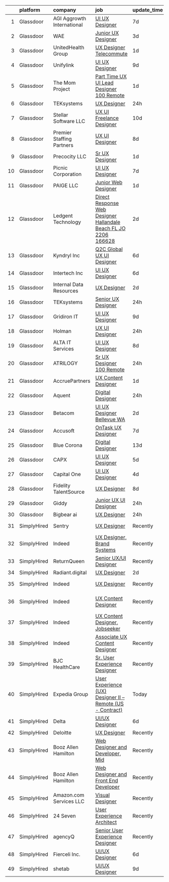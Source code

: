 

|    | platform    | company                      | job                                                                                                                                                                                                                                                                                                                                                                                                                                                                                                                                                                                                                                                                                                                                                                                                                                                                                                                                                                                                                                                                                                                                                                                                                                                                                                                           | update_time   | location                   |
|---:|:------------|:-----------------------------|:------------------------------------------------------------------------------------------------------------------------------------------------------------------------------------------------------------------------------------------------------------------------------------------------------------------------------------------------------------------------------------------------------------------------------------------------------------------------------------------------------------------------------------------------------------------------------------------------------------------------------------------------------------------------------------------------------------------------------------------------------------------------------------------------------------------------------------------------------------------------------------------------------------------------------------------------------------------------------------------------------------------------------------------------------------------------------------------------------------------------------------------------------------------------------------------------------------------------------------------------------------------------------------------------------------------------------|:--------------|:---------------------------|
|  1 | Glassdoor   | AGI   Aggrowth International | [UI UX Designer](https://www.glassdoor.com/partner/jobListing.htm?pos=110&ao=1110586&s=58&guid=00000181b88a3fcaa182d10d198f79e6&src=GD_JOB_AD&t=SR&vt=w&cs=1_d7ba1f25&cb=1656658477429&jobListingId=1007959098784&cpc=6193B0C32834B022&jrtk=3-0-1g6s8kfvgis1g801-1g6s8kfvv2beh000-31a2bb4175abd439--6NYlbfkN0Djn2IX06ySSIMu1gfEBEDPYQmbvGwUh4vHPX3-iaCFfQnsfj8FxF0YxhOo-2lW_WpwFCf_rpYGO4erlWt4IBUluqgCUNB-J8gdmphXRAPqbRpt0rOJHz7vASntDwxE8Q3SUgZSqySB1n5evxZKZUvoZVX1RPXSZYW_8CudaFst9ymiw6KYxMEICVIrbvJcH8hnqIiyBOYlv698p4aHe9QVcxRFplcVBgVJt4hmFO5JQzGZKSqefVN1lV9mMc9GN6z14abXNaixUNorTzRmxuJfXVXRcuF8CnRbFqyo3h2j4d6wRIhzdAtAQhis6beDGBniDYPuV75iF2HYfxVvgFFNSPijVifk57fk6TQlCLH2HS-T_M3R14VporPXLzAS-8ocdtPxSnm3wT0yv032ANxlKSYqM67OZZleo-d-05HtnjYYDbXlnDgK3fIwu603zznpOCIaXMY6pgpROGI3UIzAJdR-_tEkWwim96TrX1PWPk93XA7UEx4SG9QMHobaFtaS4rzv78xV42u0zC4mWHucpAp-5xslayyeYo4YUMSnaM7JEVTsjdBG)                                                                                                                                                                                                                                                                                                                                                                                                                          | 7d            | Lenexa, KS                 |
|  2 | Glassdoor   | WAE                          | [Junior UX Designer](https://www.glassdoor.com/partner/jobListing.htm?pos=109&ao=1110586&s=58&guid=00000181b88a3fcaa182d10d198f79e6&src=GD_JOB_AD&t=SR&vt=w&ea=1&cs=1_ddfea2bb&cb=1656658477430&jobListingId=1007965660797&cpc=7095061949A44974&jrtk=3-0-1g6s8kfvgis1g801-1g6s8kfvv2beh000-a0faa841b9636158--6NYlbfkN0Bl9QJxqCZcWcAyXa034HOvbvet4oZucNDN581_ynRfl1w4Z2vSbYLN9J-8UY_LNbis_ahnIvu3LZzg0dHQhvYpikYSaQmSrDh-pRVEZq7olgA9Rdo3oFZ62Wo1_fs6FNnPGqQlfdhvIui1AJpL0-nPVHspIEnfXKUYk_X-lSPOg3qRd2wKNQsugmfAcHK8zbLo6MxIRzkAbOKKeUfxJ6U11E_thY1Gns-qbi424GWQjVMl4f9MpwywW3K1fGFVvRK8gOjacr-xxKIsJDVnM3DnvcXdHzAI1kPSq81HZ85grpXaC8bfOkwed559dYErNb7Te26BHD9r8nHJfRQVIyIsCMP66fst0TE5YrD-8fwMxupC4bo4WsRiR8-91wL7zjA9I4Pe44_g9rcBpmUiTWM4lIrWNw-Pt7Lsja90VZ6Rev_zxRyIuytTIjeJr7PCZ8BU7BdfPmDRTv_ZNLmfpKP6cXNAvwshiuaaaeJ-H6519GIqbxHdES3_X52q2K7JNLk%3D)                                                                                                                                                                                                                                                                                                                                                                                                                                                                   | 3d            | Rochester, NY              |
|  3 | Glassdoor   | UnitedHealth Group           | [UX Designer   Telecommute](https://www.glassdoor.com/partner/jobListing.htm?pos=119&ao=1110586&s=58&guid=00000181b88a3fcaa182d10d198f79e6&src=GD_JOB_AD&t=SR&vt=w&cs=1_a565517d&cb=1656658477431&jobListingId=1007971147419&cpc=F41FEAB56D215062&jrtk=3-0-1g6s8kfvgis1g801-1g6s8kfvv2beh000-d69e5a9bc59d7e8d--6NYlbfkN0C8O9VKdOj_1Zh75e9_CvYhSsWVxS1Pvi5WUWhsf4w7FOqiBDV5gLd8UJrG7vSEtbulhYHL3f_pP5RAvKMUniUxE8xR6PixWrYW_n3Y23UrM-uCBKEIw-kYIaOp3PqQvywdK0p4FnUW4XXJu_AOUGRijTdaInz1mEjn5ikZpFaOafbtReE5dVsBLR_DMmxjxU4d4XcSb6sJpDSKRBLkKebiZB5Qy0cd668RWP4SZGPPQo1QONxxfTU5OUrj7vkJAm3fi6GEZ0DpULncYE5DCVv-quKhAjAIisH6LuZm3AJ8pp3UHR_8p0i3jJagdbHsD18cFIqDq3VakRJdEzzXp9csUTCV7UpurW62lF06PPj0Z8jfTcm6YD_P8il1HkiGzdOAL6-WO-Qx3QkHreiTGD5P--y6S7l59O9jXw6frQYEow%3D%3D)                                                                                                                                                                                                                                                                                                                                                                                                                                                                                                                                                   | 1d            | Seattle, WA                |
|  4 | Glassdoor   | Unifylink                    | [UI UX Designer](https://www.glassdoor.com/partner/jobListing.htm?pos=116&ao=1110586&s=58&guid=00000181b88a3fcaa182d10d198f79e6&src=GD_JOB_AD&t=SR&vt=w&ea=1&cs=1_40014f14&cb=1656658477431&jobListingId=1007954705949&cpc=1160948BCBA38B5B&jrtk=3-0-1g6s8kfvgis1g801-1g6s8kfvv2beh000-8345601d84ebea1b--6NYlbfkN0DvAcWfG7V1pHyva03dWBytnrLpUwozvI6r2yU4oYTlewjbgBNs_sWRPPVwjFBjT_Ecw3ueYTzyeI4y7lbeGagXdt35_kUzWqZ-VZnLPmck_Fkl8xqmw7Zj_aMMvEN0sMeqRhoc6zx53Kiw5imQHzWRUlv56q4q_4_gu8kbRfqQeUpuis8ZM2Zk3cz6eudyQybObowEYBt4iukf8N68k2FvGP_EaXp5N3hlcNtTf1QAFNgCEROjqSu5P4PBpQJDwpo9vGqDAYUQUkTyHWLwD4JQGFtGe-yghsiENQqyYE7OJjQyPrWJblSvJTT7ZjQJPaDmRtRi8-3GlB_58XUuAojcDVVEprhJ7uVd9XhMpts9Vg70If9C8ElkLz1ehqRS--Q43kecGJGKr9B9h42vrzBWs8COBUftcAnQcbTPOKPoSgV0eVvh4RiYJLjQC7gtn1omMZraVKyek_hRQbWmNB-RQ1XxUTKtYB3h38Q27vs74_61oNNvxtyp)                                                                                                                                                                                                                                                                                                                                                                                                                                                                                     | 9d            | Remote                     |
|  5 | Glassdoor   | The Mom Project              | [Part Time UX UI Lead Designer  100  Remote ](https://www.glassdoor.com/partner/jobListing.htm?pos=123&ao=1110586&s=58&guid=00000181b88a3fcaa182d10d198f79e6&src=GD_JOB_AD&t=SR&vt=w&cs=1_b66eb199&cb=1656658477431&jobListingId=1007971182982&cpc=1CBFC3E34E2A31FF&jrtk=3-0-1g6s8kfvgis1g801-1g6s8kfvv2beh000-975adaf23f3a7c63--6NYlbfkN0BDp_epf89aHDQhKpPegNJQ_ldQpEFZQsM9OcONMGxWx6pU56EKHF58QjVdAUvn2gWD_J5bR42mAClj8XczzRla7Yn-qYtKSahs7TznPw01NnpE-KSBq5KHPnZ63olKoTC70XALLaa7zBv1KDsBRstRQK_PVM4--XeFVKGktPqdvqJ-b9PR9X6B4XWoBpUf-roUKHqrIBzPINvj_wJAKzEnU4ilegEQ2n6gbLUmgARrp3HmFKPdiUk30Mn4NZBy_bKce0JnoRkVX3dxHgWjbwgaOm999tsNXvVQFpILPpdYz6uCq3bZsSM7ZkBdReRLY_zTxH_SFUSHnxdUYPwmM823lBETtgkdY5tz6LI-wk1lwLmpc0XyNl-l4jl1ak95p8s60K4t9EvYYj_vMWBenpDedGUNxl8Eh57BbJM2Owc3NvbDBCviaxOTzJi4vZYhZ10C3ntarxqT0BhqScjEa-lKfEKVQKNUuBGFREfrqpwHXfSWx3LC8z_SKpaWZQ3xgWgrFaBsUG5q9AbwUB24LSVmsfyz9FdUUKPraYVuNQny19pcoSTZ0qfqXX69rcTYwW8%3D)                                                                                                                                                                                                                                                                                                                                                                               | 1d            | Remote                     |
|  6 | Glassdoor   | TEKsystems                   | [UX Designer](https://www.glassdoor.com/partner/jobListing.htm?pos=130&ao=1110586&s=58&guid=00000181b88a3fcaa182d10d198f79e6&src=GD_JOB_AD&t=SR&vt=w&cs=1_8d6a28c3&cb=1656658477432&jobListingId=1007975471586&cpc=47CFDC01B3F81FAC&jrtk=3-0-1g6s8kfvgis1g801-1g6s8kfvv2beh000-c1c3a339888e306b--6NYlbfkN0AuKz8EBO1xHDEL7V2YF9xF3dC_I9B9i-Zw2Jh8clPMK9BxhHDJszxSyW718EipT5NR5hW-4Okf88tXG-Xel7c774mGood9d5L6W6_DlV3-PKp-3efC65etcZ8IERYYPG8p-_BxnW3XzcI5NgQsW8hmpGRU20y4dEVunA3qYdWM_4Zpdo8m7xKCc2RTa4a5J9lUvbik2JyRw71cgI3FeGsrIr8vPWCpPOaGuY5fTHt6hsfUD_ICKS5lJxuwSnA0RIDll8CD2AigcFQJgiCZElkyOnRr0EdgGpqRxNKtsEa40DZPFtT7s2EpSYVuRpkFffJcjjghlMMI5SXal9xr2xsiEGB-H_FoVtVfiyJEm_SmCW_-zXat3CijNHUnkmMk9WyvkMIjYnsVUeCq42o--JEpeLcria_4k8gqPyJlC4WXtdE769o9K4w4pNcB8Uhw26q_tHwwX3DeJYJ0OPr5azPrXkuAUs1UfXzDufSDZ27NqGARUhz_YY0xSIr0LcbCxIW6RA3xtdpYTNStrjn64NPKsi4GRWlPNkK74ijHUzBHK5FnpqyTD44atz-J-1adEKn7-Q3w4XjlT2YicUgYBAAtaACPVv7d1UU9nMjj_K6NEg5GuNEV84s8u9A9-gNVKEH7q3OqVt2tsloIMx8feBJWBdUoUNzH4rij4OIv9Jdgg3QF1TD57NwUIxMEFlB0IB1RzXBeplvGji9SndT_X64oHBy92UW_9aEiU9h62wDVn0d9xUA1R8i3TjrQECorbUcrqalBcY6eILTbdeXg5OGwu6Z7Ee7gQw0_E_c7mEr5HR3LIkQsXNRIYRR4E6XOv_WECnT1x2QozonUk_CTtmP_o3i3nTJrHWd0rEht0sn2fUPiBSoNweDmQo681MLzkKQas1UhGNgU6nzhHNkI0TSjnIehAnfMolAc_Y6VxPm6aZepZAplMZAMXLxo1AOPv5pWEAeqz-kM8Q%3D%3D) | 24h           | Austin, TX                 |
|  7 | Glassdoor   | Stellar Software  LLC        | [UX UI Freelance Designer](https://www.glassdoor.com/partner/jobListing.htm?pos=106&ao=1110586&s=58&guid=00000181b88a3fcaa182d10d198f79e6&src=GD_JOB_AD&t=SR&vt=w&ea=1&cs=1_4c8c250e&cb=1656658477429&jobListingId=1007952576276&cpc=47CFDC01B3F81FAC&jrtk=3-0-1g6s8kfvgis1g801-1g6s8kfvv2beh000-0eefe25d2b1f7dc5--6NYlbfkN0Ag7T5ST3ToIM5SK6lOY2rFzHbgRvuI6EMUSvvS0odH9JpLNm8vkQ1TWpcn0o2QYP59qNT-uG9FWbkUtyMUZIbg_ZSbtBg-7w-AYJoZxzgKyq3Wps8C_W0e-NpDbyTs-trGtysh5Oy1bP51tfzFZQJIiNKepKy_D0xAp1bcWkSJm--6NxN_349w9-uFQSz73k7msVbYuAQrmmLC6K1C6cg353Y9PXXyWcGf8Kom2cV-fgnnwzNSA2ZtGiT0ls0ERog90JqGMD_l3nyiaZbvqQ24vCjhPDTrCxoJDJ8kLU65RsdxrjFF8POKyP7N0YrK_mjKQ4smK2rozqdi69y2eIksKlscsDW_VagVLl5Lj64tsA2D6Lwu05nmN4N_6q6oHEwrBUI2ev3Huqn-jAKn3ea444UKjOozmphMrzKlUwVwSRjkf9MpANrxtpUSxStbq2hhsERuxc3loeee8b_lDVl0)                                                                                                                                                                                                                                                                                                                                                                                                                                                                                                           | 10d           | Remote                     |
|  8 | Glassdoor   | Premier Staffing Partners    | [UX UI Designer](https://www.glassdoor.com/partner/jobListing.htm?pos=127&ao=1110586&s=58&guid=00000181b88a3fcaa182d10d198f79e6&src=GD_JOB_AD&t=SR&vt=w&ea=1&cs=1_d73482e4&cb=1656658477432&jobListingId=1007956772391&cpc=8795CF9063CD573D&jrtk=3-0-1g6s8kfvgis1g801-1g6s8kfvv2beh000-fc0c857a1bfdea19--6NYlbfkN0CyyT-f4oNMZz8hL4LR6EcDrl5vB12i7SyJpvAxFYk5ESjE9CwDanhb7km0chTKgrn4T3ISQQYruKkbVeWGuhEp7D044_bRsQQdODtlwC8XpNx48m-vQoNzSCqUPTuBWs5ty6SyagT83UJBwJa6gR9yNVoyg4DGXJjYP3Os3td6xCESlnt-M7GhzImNeALTBgIdtDM8CX1NwLvjpzWmo-nTyn3SB-uo-vWNrMtC9qW41l5u2EE2TRql4rhIREvjDfud8-8NJJPSMUfoWUBfoyxAMoL8ZYATaTvyTt1-2qXa7GILAapoLwUSpqYDrF7eh221tVpFZvhHjHizsq6XcLAyxZHYew3ott0i78dFqcEsqEQK129X8keiBDhGFBDOHtmMf8ORiClx9Nn7eNy9yZs3w_q_5PCjFhhP62LaDNptygJa9aO34PpoCfqFJ-0t_qH36b7DMY4wal8IrP37txhMZLY6zKi2CdOpPjAVrvVluQ%3D%3D)                                                                                                                                                                                                                                                                                                                                                                                                                                                                                         | 8d            | Remote                     |
|  9 | Glassdoor   | Precocity  LLC               | [Sr  UX Designer](https://www.glassdoor.com/partner/jobListing.htm?pos=111&ao=1110586&s=58&guid=00000181b88a3fcaa182d10d198f79e6&src=GD_JOB_AD&t=SR&vt=w&ea=1&cs=1_91d4971c&cb=1656658477430&jobListingId=1007970757245&cpc=61E17551093C17CB&jrtk=3-0-1g6s8kfvgis1g801-1g6s8kfvv2beh000-629447ecac5c96c0--6NYlbfkN0AvJoYTkXAFc9bNzg8Pyvog4w3rb4R_61kfxFS7d0ohMEfGVAQO-PZ85VkBWK5D6xbLzofh-6pa2Oa7UC37MytXUgSs-OdpLJfE3r4ftIJAvMECxS7kSgm9wl9dtn-zGSauhK7hbwWhHg-GVTIuLdvwi-FdJ84-Nb453o1VfKoALS7o8fg-Crz-l0DboQQjgMYq1aTXNoMoPJc6VcpRcIHlhf00blTA6lv9h4-EjQ9YqXOAHG_kssP_85OCvHuposTRT330Hxq4B76nm5Qecu78tm2b5t-6OQS5KSyoKguK1Gr-ZIc8W-E7ynodHWb0VbTwh8rl6R6me-MvXjEsj30unoRL0a3C_FUjQMuJVWT1-gubyxMGqGYGQ8lrOwYXV8wbl0liO8eIDUlZw0De3Klv-o8hdqwbJ8HRK4GoykMkPjvieGMUDbdNXb_jbly00MKLT8KjctPd1tiFbJpG3eV-vbO6wOl2ztqvj5siDK_58ndngDJPD1owBUU7ukfbuEFCJoCExJQfsg%3D%3D)                                                                                                                                                                                                                                                                                                                                                                                                                                                        | 1d            | Remote                     |
| 10 | Glassdoor   | Picnic Corporation           | [UI UX Designer](https://www.glassdoor.com/partner/jobListing.htm?pos=101&ao=1110586&s=58&guid=00000181b88a3fcaa182d10d198f79e6&src=GD_JOB_AD&t=SR&vt=w&cs=1_5127d86e&cb=1656658477428&jobListingId=1007959855137&cpc=07D58528F3898F33&jrtk=3-0-1g6s8kfvgis1g801-1g6s8kfvv2beh000-56d71957f64b4f26--6NYlbfkN0AZhccrYCUSJlZEde1UnGXnwlG1V9FU8luw-eezWnVYrwkZU9Nn3vDPLiBGdKfRfOKqHoH9lNromLxpJWxz1HCnkCbTKREXczUIw_WJJAFekORbwSnros2KrSQTa6eBeFZB4cuIIu-WAB3SvjdzxzFl2gZrXlqeow6F15u3zaXViiRXiPRmPKqvh8uVg9c2-DswwD7aKwqnsJiKWxbKQIzC1N_cTgWGK_wFanGZAB87VMzKurVaytSROfa5N72IDN8J9Puw_QqF4oPBF1kCUlueqXEkaYHEfcTYnqHethcpTmEiZYgCBB908_cAaGFpEVpBJZzOCQfMluImhbDh8tmEG__U6-V3n2ZpYBvKesSSQZfg0ho-KIsMLaOiZYzixRORNMP8vcLlc2X_cXLNhEm_rapIHU5lCDJD-8VOahMPel5ZZD4-DhXc)                                                                                                                                                                                                                                                                                                                                                                                                                                                                                                                                                          | 7d            | Washington, DC             |
| 11 | Glassdoor   | PAIGE LLC                    | [Junior Web Designer](https://www.glassdoor.com/partner/jobListing.htm?pos=120&ao=1110586&s=58&guid=00000181b88a3fcaa182d10d198f79e6&src=GD_JOB_AD&t=SR&vt=w&ea=1&cs=1_d89b3887&cb=1656658477431&jobListingId=1007971053882&cpc=6FC5BA77C9A4CD78&jrtk=3-0-1g6s8kfvgis1g801-1g6s8kfvv2beh000-73b2aa60a689d6f6--6NYlbfkN0Bcjj528Dy1LW3oL-pukkcHmmPA2V1efSVPw-U-M28mT0pKb21cFqvxPVrEIRVxEBhbQd3QSRAi2jQNRf5IL7_cEjc5D_7M8vAuWiMJDrdA15UMknI95OR4HQP9MzjY1YAPT6dz_nY7JL7qZAFuvwxHi-rv1yNmZdRVPc23TLlp1obOFdmjF1WNcay7jj39QxXCnRAsuQw4M28kQMYv8R1skvrHBjsdNt_tS1i28ff3XuzGuwA-Nb3PjOTkNgbulQYxXrWyO1kN58idjkrKVv1QHLAFYvBmagmsUIQrfWQ3oOF1MalP6F__PPQGP7zVuaZlBgFNy0hFQZQAWowqRZU3x1kw_QvkdphX_qKMZ-WJATDoA3JRUcnecJ2qSPkwdDf5CWZE5PnZ_3FXFytfnNVYM7sTDumqQmaZUJd8tnRQ3oSxxSorY8wukcyeB8GQ2eCm5BX9zAQ4I4fYQHA3aPsyvESM-8gHlx_DZrQ1kvg2NXTly9Q8Lmp7eWgJ2gXoaz4%3D)                                                                                                                                                                                                                                                                                                                                                                                                                                                                  | 1d            | California                 |
| 12 | Glassdoor   | Ledgent Technology           | [Direct Response Web Designer  Hallandale Beach  FL   JO 2206 166628 ](https://www.glassdoor.com/partner/jobListing.htm?pos=128&ao=1110586&s=58&guid=00000181b88a3fcaa182d10d198f79e6&src=GD_JOB_AD&t=SR&vt=w&ea=1&cs=1_ee0beaf8&cb=1656658477432&jobListingId=1007968375860&cpc=149B3D5996025BBA&jrtk=3-0-1g6s8kfvgis1g801-1g6s8kfvv2beh000-bd39636b77504f73--6NYlbfkN0BhfrGGbcblirJ0_oD-V1jJ9SBvie1turFDKTAe6KCgNxcglQf_GDNs19Mxti6n_So8dKFy9RJAPUfjjPqCx7tO-rMNnZgtMhfY90NV-HjBrYiHWM73osSayYoo23guk_qHxViRmHmXQyjZLbqXeGYRZovIdeGSMp50ld5hHUZ-NupnYAn8Vjrh6j46WSUX5qjxObTpovH0-Xoz1EfBGVWDR_QettDZr_1GLJrdL2kjgwF-cvY6b42m4CJLKr31dTwz1jzhrgrJKlNIukFJmMVQLxNphtlxzHNYXbBNmZwyChkMSMpk1N5tCCifJIzFh65eCI8Plvcm03DHfK5wJ7Ucon4KeQ5XrxE-nBvFqgO9bDAdueHuOlo4U-NUXRAAwblRXAR7et7cfxd2mcNhTNw3K68VJAQKlp4Qv_njZ3V7NGMDuWNahur6T-JxQlVTP6To88d6PWIxPaqLcd9n5O0cGc9oQ4d-tLKPzbv9N7A379CMDPuwCs66r_PFWuknS1--a8ZNKVGjcgOvXm3n6n3Ue-7lp0-Fa4mrexu7mVzcz2OKMgqiTljYQpHn3x-065c46jV-SiLHKC40250OddZDFHo2nVqsX3ovwLceiQ4814129V_V37UjoF4ITwKfJP98Txdmitnb9cpsDO9FLnMjjZ5vmMMFV46WAibOjn4PY_1QpwLnxXnD)                                                                                                                                                                                                                               | 2d            | Hallandale Beach, FL       |
| 13 | Glassdoor   | Kyndryl  Inc                 | [Q2C Global UX UI Designer](https://www.glassdoor.com/partner/jobListing.htm?pos=107&ao=1110586&s=58&guid=00000181b88a3fcaa182d10d198f79e6&src=GD_JOB_AD&t=SR&vt=w&cs=1_b44fd44a&cb=1656658477429&jobListingId=1007961233301&cpc=47CFDC01B3F81FAC&jrtk=3-0-1g6s8kfvgis1g801-1g6s8kfvv2beh000-4d5d4b6e0d9b72ff--6NYlbfkN0ASQSak737PijTL6td-124vXlwAjEfobxyBAiBXn_Ib3qB-1U_N8MYBJbp8hswtg1sFxzPplQXHvc_GyCYZz7ogZXvhwAw7nwzcMnni9dVi8OwweYhRv1WqdbYx4ZjwiCaQXmdsbi9gV9H1rlhv5xhtLEC7ttfd1Q659YpuwqKb198TogQ-rfhpOx_d_vFA0g34Z6zw4--f99fza6OuBxl6CQtsVWY7ZH1KJ4hNvHk4LPq_ZUWXCbRbOOSuLxPQBmF4mDsXYUz2CN9t_Nj36Huk543BIEaqkLn74Tj0FvV6ykT18OsllARwusDG66AzV6Fk-5Itk8TZEs_0TZLHs4-aLoqbbfzW7IoTb5-PJayodsYaf6HXUTV9M7P47l4-St3NlwFbcP7iLTHMFTH-JlDN25EM7BtnN6JNm1SHICMdT1vLNP1q2pozBEea8t9vehFbEtKwKXY2kE7vlvX5U2eF7VHsmb3XNm1zsAAvQVjNq6SzKsvDcaPI3tEkHPw9PB-1fK1xqysDYTQXFCKV1N4Ie69xEPW6ASecINVnhjANsxstch-KSyHe7gJTZTt0EM3c1_kW0pgtvf3jOLqotegAVYeH5l0rEbSYoCWC_YLCyqRXs33unQyXaRwAawtPBKE%3D)                                                                                                                                                                                                                                                                                                                                 | 6d            | Austin, TX                 |
| 14 | Glassdoor   | Intertech  Inc               | [UI UX Designer](https://www.glassdoor.com/partner/jobListing.htm?pos=108&ao=1110586&s=58&guid=00000181b88a3fcaa182d10d198f79e6&src=GD_JOB_AD&t=SR&vt=w&ea=1&cs=1_b9fe95b3&cb=1656658477430&jobListingId=1007962072236&cpc=32EE424DE2B657EB&jrtk=3-0-1g6s8kfvgis1g801-1g6s8kfvv2beh000-78a1d7054f60575a--6NYlbfkN0DPtnWd5c3HSXcHE7Q9oJFHp5RQto9btUDg0qVxvc0iqj-fTOFvfyy1ASDi6wx1MLRFKZuqCn0oWFb_YUg9_gQHixz7-UunjvelxgYqfOjCC3bEKi5jKMuP_R0yp6xj-SwrPJPjFxWP82GukHDaXMiFBxo5j3UPfOZe1H9vMPyfwxHXbXjkD5wx3_qmoDB36azrPWAQbKdLmEehHzKIvC6CfbC0nInC_gWGQ3IGR75hPOFMqMCbBV83Blk4I9poJqgdjx6OwC4Si-jRTnB6vsIU922lQ46QAxMhpEjyQuIVFwjHvZOCOG7DvPOzSOTpMH7BiKo9f9YaUI7rJTfJuSmmx1dk-PFtnzvJ54n0SDB36ABTOtsaHSPCuRUKnbC2z2R5o6PwBk2MX_5ewHvK2CzHHyZ95zpQycgGPlJE_jn5llHt5OsyB98vzHS5d2z5icWvJGtnUPIkdR-dTr4-XmKr00EiXJT-jBTYUOk1ORk-gg_d8khMdJRXcwFvfx2xTs7m5jd9Up_XKkAqMQ1OY1kFfMQEKmGO1M03lAIOlJoH08JN-Xna_gLYmPRwBR9pz_xOzRxgmFDkaA%3D%3D)                                                                                                                                                                                                                                                                                                                                                                                         | 6d            | Inver Grove Heights, MN    |
| 15 | Glassdoor   | Internal Data Resources      | [UX Designer](https://www.glassdoor.com/partner/jobListing.htm?pos=125&ao=1110586&s=58&guid=00000181b88a3fcaa182d10d198f79e6&src=GD_JOB_AD&t=SR&vt=w&ea=1&cs=1_0cf004b1&cb=1656658477432&jobListingId=1007968443123&cpc=FAE5E775D180B2FB&jrtk=3-0-1g6s8kfvgis1g801-1g6s8kfvv2beh000-32c858f71b520440--6NYlbfkN0D-IIHpRgNhhiguU_t6VlqfhfFf3-SclHiEW6RanCpGL0AEnsnTmiX299MBfDVxpfo-5zRN68ol5JfiYGxRMp2na96tIL9LU_2XVgU38mkoy_AjAJKnwnfnNr46nlM5VxSkz9FYTZB7uTE90SFVMEAjnVC9vIy1mjxQQVIRhEiNXHqpGfz9zK5V9c_d8pGi-fh61fZznFxdY68NUiESgipNbSrtSvCx9EVgEAl8C_iDwkHcsOgIz2Ww2bACqCr9d-nQj2zUMhYlMxuQtswILyJXGgFYfPutIFl70khiAfKUH_Ae3KFHRUbuRovyQ4-2hWJI8HcPb1l0ljDyJcr5ja91-FrpPw-XmUM0G-wY2ri4muo5Tqofe3a52lT4o6PwvvHBb00MIFH1KI-EtuzzIygPTRz4aiZ1uH278theICheC-Ae4uQUqYdItHm6i1JrWna5xyjhst3yABdyZo-KpqwyShl6tAN1_nqHbycV-8k9DZfgwLeQzW1a)                                                                                                                                                                                                                                                                                                                                                                                                                                                                                        | 2d            | Remote                     |
| 16 | Glassdoor   | TEKsystems                   | [Senior UX Designer](https://www.glassdoor.com/partner/jobListing.htm?pos=129&ao=1110586&s=58&guid=00000181b88a3fcaa182d10d198f79e6&src=GD_JOB_AD&t=SR&vt=w&cs=1_f201ad90&cb=1656658477432&jobListingId=1007972440321&cpc=47CFDC01B3F81FAC&jrtk=3-0-1g6s8kfvgis1g801-1g6s8kfvv2beh000-561f35808c252435--6NYlbfkN0AuKz8EBO1xHDEL7V2YF9xF3dC_I9B9i-Zw2Jh8clPMK9BxhHDJszxSyW718EipT5Oo8QRiDFB6ASkwmIqS6RDHC9AxkLvOJ6tpkhEyQvp_n1uPNBJu1aYQfNYS5IMxhmW7v8Zt_LR4XPZLvDEUXB4BDQd1TpBUuVkJmCYnVsM_-IyujTCHonfmRzcAsq6nfaJn9euoEJV8eJ_YSpd92fwGHm43ZgOBPV65JZWbPp1jvEGpgJGYfK9yz8avr-9gqnm-8t179arZHMQvNix4PxBNTGkzh2AE64hE81qbQyUlzJoPlbFRqfPleWOXz8Bslwl2OT58G2CmRt6LIjlnXZLIH89hG40t9JIfZc6jQjdgIJwqFLebCHPUesq7pCOcbLF8eoMKmdqVJBODkevhb1LV-GY01wu-9SOgZQvd5lkVSqkYGnpbvgpG9NC5gAFKw6gX_XIXVKCR-N3_gNcTMriUkcBnc4zceL8pVzmq8fwnO5bK3CliS99oT1IbIXw4nMiavCCg1kVlWIkrXOsLHHRoFRTLqx6Nv-FmMoiPR9amdpXxwe9XVrmf9Pmb2YJQaU1ikWAzrrklkFVjr-cAkgHmKnf1CYf-Hd_womQ_4CqzaY1oE-clnJSTIlA--sxODPCmbGDfL5ZKaMUL2hTKNGQK-fzp7Sk5u8JSfKwn2URumPMdd5RrjmP5aVF20LUslEy9b5HO2X04FXUX_JMJ9ZUCVopY3-ieu0JR-rn8-r1Idh5RqTxnScAg7ekxkHPirR7S98VsHKRImJ8N4nFVJDgiiUTM9MKSTsCN8Pnr7mozY4BDKh6wDzH2MlhGNvGzOegrQIGHuW8J7sxliu983Yt-zir_aDH-EV3CnxFYCjeOtpYJMPV-rK214VPdqpC8IlR_sLaJrO-KXwrK-Fe6MKvwwTTq_a2HHJXemmh5wLunEAuQ49oI_qP5NHwm3Ona6ik%3D)        | 24h           | Myrtle Point, OR           |
| 17 | Glassdoor   | Gridiron IT                  | [UI UX Designer](https://www.glassdoor.com/partner/jobListing.htm?pos=118&ao=1110586&s=58&guid=00000181b88a3fcaa182d10d198f79e6&src=GD_JOB_AD&t=SR&vt=w&ea=1&cs=1_c7f28c1a&cb=1656658477431&jobListingId=1007954839355&cpc=AC285F3A3ECA6BB0&jrtk=3-0-1g6s8kfvgis1g801-1g6s8kfvv2beh000-88741a5372c29d56--6NYlbfkN0CTHA6cd59lXtQJ-DuZtBHQsSjOn019HaVEc20FtZol1_8bPJW14iotuMuGn0biAaFCRYd0KBwWwBbRFxrBUU4iHa-oNGf6A7UbAHTY1FcqiGJ4ZrJQZG3AHfkfk-6GVMkW-RXN9EtjmLdujMyxw_q26hsxUj3-_z1pMvrT7ZNaJGKBDiggMxAmoMycFegEjLxMvXKMY3pmcKF3vHRTBLsKF4KisPcVBw3s2ElyZk3LJE-Cjzc5bSvLtp9R8lNGqomFerZ84_dAFrB70OxhZIH3k4i1AQ0yjPOeX-gA2R_GInCHwKDjYMnVHKhm_uxUvOrCsqVpAh9HdfmgSumQiiYjx_6SiY-DPYJ3M65kZAQGn_Nf_BrwbWj4LSvXYTgxTETNeFcFwYfPM0UIGPlF1sSPxcO_pQrYZXxtxrpxNQn98WpGnUqToRWcTfl32vNmrnwIcmFEZ8jY9oV-GzO9S2t6tGtO5FtiX_w1qXT4PqRcnvcBSZXaWGy9)                                                                                                                                                                                                                                                                                                                                                                                                                                                                                     | 9d            | Arlington, VA              |
| 18 | Glassdoor   | Holman                       | [UX UI Designer](https://www.glassdoor.com/partner/jobListing.htm?pos=105&ao=1110586&s=58&guid=00000181b88a3fcaa182d10d198f79e6&src=GD_JOB_AD&t=SR&vt=w&ea=1&cs=1_ce6899a2&cb=1656658477429&jobListingId=1007973642994&cpc=F41FEAB56D215062&jrtk=3-0-1g6s8kfvgis1g801-1g6s8kfvv2beh000-238feef77c96e465--6NYlbfkN0AKrxVugBVhlJ0S0Z7pE3BPGQID0h4bOx-rxxkQpgeU1Kv1n8-buslZDMXdspg_1sv1_wLs9sAG7DQLN2h3ShBXfr_QsEXPte92ipxE1X9PfQRdZc6i4C0QzdwazTbAreqjImTv4f5ZFjpT4vWSVba9wSTt-IAw0ud_MZHNNmNtdzh9oioCMvi3UwT9rtDuqvWTDGCVi3kXtfAnxPnUh64D7kfk8lXik8gd5ea3SBByT7P62-65jvyMcPD1nmIh5YrJjrV43HKR9fhJ7c99hvhq3YntMV_HexvZWrN--42_se-M1MM6Jy2bCmT3_S4CRU4RZ52HoiNA3RsSrCeplHuMOXw22_HTJvugx55nhUXmO8iz_Gd2TRVesX4QLiA_TlkMhBETdgzYWz2VPtATCJlsei2zpv-2Xo3sHufho0cy8NGrla5ccQsESHi1LgX5vQXwjdTbMVbcdK_TgTxZPiKk422eNKgHXtzbmjhCgJz4Yirmh8cZTPpXCx2NIkHOH-Q%3D)                                                                                                                                                                                                                                                                                                                                                                                                                                                                       | 24h           | Remote                     |
| 19 | Glassdoor   | ALTA IT Services             | [UI UX Designer](https://www.glassdoor.com/partner/jobListing.htm?pos=126&ao=1110586&s=58&guid=00000181b88a3fcaa182d10d198f79e6&src=GD_JOB_AD&t=SR&vt=w&cs=1_d5071df4&cb=1656658477432&jobListingId=1007957847353&cpc=451933188B21919D&jrtk=3-0-1g6s8kfvgis1g801-1g6s8kfvv2beh000-e4637c6247f2d4b3--6NYlbfkN0AXtvPDqDev6liskt-h_3vAUEMM26GmMOlWYCAn-kvNiXTWhOpXUsJAjGAig0pzkvYa1xTv938V8AprbvBKyGKbluFkofkwjmWGEUGrixyiSU9B_zk8JUJ0NIqQpuryShHK3RV6xUk2Ggqlg6Of9EmFfPG9qHg7_gfZuYHS1pCyojCCzgPWZCo-x5RjeyvHL4ifGol4IJ-AyI4_kATVejpqyoB2LCpHFiSUfDjihQKAEYDojcVfIADImWrQA2Zio_w93CkVqIdkJjSgYx5GN9Y_ScO0v58cQ33DQWcAO-Whkdm-csODJ-_99dxooe_0CnN41TmT0S2l-EFlMXL_gqnRCupc5LGKvI9yfUTUtpDpBfNpLIVJoM-CXQVPvgIo-Le4fovk_OR5FNFPYV4StlozjpI0fv3Jy3jQboXqY0SMlg2iStftb8LYUYyp-98_5MUdMwZOkLL_Mqxa1hyL3DA7HerWuE6wN8EsaQyO4Ps81Km-NemS40pLdWgO_R029dO4h6_hAGY9R-k9wZeNMwE9MRR2vzOG6iqYEyBm0X-UsadJWjzSYvDs01C4QHWjtpc%3D)                                                                                                                                                                                                                                                                                                                                                                                                            | 8d            | McLean, VA                 |
| 20 | Glassdoor   | ATRILOGY                     | [Sr  UX Designer   100  Remote](https://www.glassdoor.com/partner/jobListing.htm?pos=113&ao=1110586&s=58&guid=00000181b88a3fcaa182d10d198f79e6&src=GD_JOB_AD&t=SR&vt=w&ea=1&cs=1_6460373c&cb=1656658477430&jobListingId=1007973250619&cpc=5FEB1BEB8E14EF52&jrtk=3-0-1g6s8kfvgis1g801-1g6s8kfvv2beh000-00e40f9258661b48--6NYlbfkN0Coaqwr41TC2LgejnR7Utnytr6GYvK_E0y3WIq7ZdLRae9o-QpJIESlqP3qGLJFeU7_FB7a-ltRnEsYwKaQWlEjrxEnfvcM_8aYWWVua8OmFqXH9MEM4qdE6gB8FNfNTpF3ewi6ciac9kXk47v18LHc7X5KGzoAXU6Ax0SbBVD-iqs6CKpWIOG3JNCp5hqJXvrcm-9We0aGRio-GpIRBYgHygF7EY0TgSwemOHeAdUUWIO12Ac1g8Hjw8RWT6bK4cGnr-wGHVymQM3bp8l_ft38ddIuEhQ7bwY7uMziR8oz2MRoLjx_VMOCh74A2RrCENeh7gBTM6FeZvSGQhOiWntpil7WPL6PsiIQe5K7zzwgw_vjrJV0d9uM-LLDFexenLrZt_-Q6-Hv7ZYqyMonBrqqgUk7KLs6YwTqEYVPylF7gnXWh_8biZiJuXviIqDvI0QH0XNS0kdPbpCX1w45krFPP5b4j3-aeqRieGNr_DY_R2aSqBey26ht8KQI7cJni2i1CobreTKFfA%3D%3D)                                                                                                                                                                                                                                                                                                                                                                                                                                          | 24h           | Remote                     |
| 21 | Glassdoor   | AccruePartners               | [UX Content Designer](https://www.glassdoor.com/partner/jobListing.htm?pos=122&ao=1110586&s=58&guid=00000181b88a3fcaa182d10d198f79e6&src=GD_JOB_AD&t=SR&vt=w&cs=1_2b532235&cb=1656658477431&jobListingId=1007971166584&cpc=65CC663E25211861&jrtk=3-0-1g6s8kfvgis1g801-1g6s8kfvv2beh000-e24649348786c494--6NYlbfkN0Cmq1pj5Dwku4j-j-jMxiR3p8DjIx5wPgrGZP7N5_dynGcPrp9S6jFTdQmrnz4JPZXD-nzkl5p1XRv_uVUZLatT9qx0gWem1_ECxUzDPLrmadK_BVDXL2MrFQz8PE83En4DgNpkfiwft9y5augchgfCqrmZeP74tw_c5U5aSJrO-yTWwY6DcgYkl7JxrjtQvYOcJaFEiHHX2KznmJ28mqE8wvYvw8u7dx1tQOXhhFxYAS8u54PaB7ERLAk6Z2RYXhp3a9uFyEJqeb64iA-eB81qQKD6yqSxr5sBEUTwbdnP-oe4sO_2by1u88Jy8BQh0ymVjeeMOdqtwiLSThEoY3BLyPbmy_gP9rGoFsgGnMq5DZbFFzUDdjsOLMotGKUMCuE8pXQAbHhYeeoXlIl6wmkD9a49qrJA_VoOzCNBvOXc7OuceSl7UjhKblnENz-p0vwUr1_V_e2qLsLnj3-ievlcnu4zYT09rMZ2H6msst3-ue14t76dE7wYedUSg7MGWoc%3D)                                                                                                                                                                                                                                                                                                                                                                                                                                                                       | 1d            | Charlotte, NC              |
| 22 | Glassdoor   | Aquent                       | [Digital Designer](https://www.glassdoor.com/partner/jobListing.htm?pos=124&ao=1110586&s=58&guid=00000181b88a3fcaa182d10d198f79e6&src=GD_JOB_AD&t=SR&vt=w&cs=1_5ff9c66e&cb=1656658477432&jobListingId=1007974808027&cpc=1CBFC3E34E2A31FF&jrtk=3-0-1g6s8kfvgis1g801-1g6s8kfvv2beh000-97dd130a0deded45--6NYlbfkN0DMrcEu7yrtATojKJA7cEzGQ3FdRGWLh0CZQInL4ECGI9gD0Wolx9R2v-Aex0-GK04ywicxsmxmYO50ZjCs5zjyaVSkSbF_X2hyJ5ZIgODAsVjiUwAdIZuCAYNKwQo8v8Lte7EQUV6bE0XUvSlhNKyJwS2I22ozIThQ9ZP3cNFDv5YVI7PGOVMsuz9oLvkR3tB5Iv04uGkpk_sHpOTZQnuMBHYVNdGF6s1HBgQfa5xqQmWqul_NnzQy3eaxMd40NrzbG_T5Q9fLHeyBQucj0qwG1VzEW8-DXa4xlfQPQNemhKX4cSJRgyKXrYgdPPM7fFH13zU_RI5PhvCytq0q5renCL3Z2BmWglSYbxYmFwmpT7Ns4YFLodah9vIHNV-A2TFMfZ7C1LUGXoImgIOBm90SXjw6uameF-RuTHFaWLZAly_Gw-jtoBJL5wgJp9gsiFnMJX_2-gOwHg%3D%3D)                                                                                                                                                                                                                                                                                                                                                                                                                                                                                                                            | 24h           | New York, NY               |
| 23 | Glassdoor   | Betacom                      | [UI UX Designer   Bellevue  WA](https://www.glassdoor.com/partner/jobListing.htm?pos=115&ao=1110586&s=58&guid=00000181b88a3fcaa182d10d198f79e6&src=GD_JOB_AD&t=SR&vt=w&ea=1&cs=1_3221e559&cb=1656658477431&jobListingId=1007969493567&cpc=8795CF9063CD573D&jrtk=3-0-1g6s8kfvgis1g801-1g6s8kfvv2beh000-94f3b3522fd1706e--6NYlbfkN0B0Izwt6VbkFFXJJZbiXL6l_AuCgGrFjwKlssrm0oBBAkS6hwzQuY1Oi91sJWQdKXxZNHNeACqtJkXQYZoSb3Cl-Pk_ND08DR8iy7U5xMFow5Oi_l4KLPOwdkw25NilG5bFtX_veM9BDLIvq28DzTKvqg9cBmJIGlJ6ZENotv9ls5Mf6UI8-ifm31kUfs6e0EWN4QE3rehmbWD2bY4hr3RMB9U7Rbr2c5fiGzRATj-5stR1R-rUhbsSQsfhTfoNktGoDy1ukXkny4R0eufM9Dmph7pgMy6X0kCCoA-56pzoH-K6yRPZxc1Y2T6FJunCHEbUdv1wkPQaCGO5tdhEDtRNWxFtHwb28my5CvhLI3rMGNS_TXanvg0TN2xey6EZKBe3ZvuR20zvgsHgypqqjBICWaU0Uq7K4_HH5I8_fQ7uwZxLh_EDfY35qKLjqWsHZS7_T8TT6jT6ZmpqvL6SPjvqq-dpJ7tlOKwWmE6jbDXP1avgzaXdr-9Zx5tEAgjB_fLsPQiDTvNlqG1RtBtqeJ_Hqx9xWrRNPWT9GiBxGTiBjffo7CHq0PDxk24EKR8nGJwxnbjP2WXonzj3H0nyN_D24q2yg-mndyyTzp5SVqonp1PPyMviK2deEEpO-RdLYkxDQeMQEEe8upuNssvw5iHct26ryZm__chNW_wcukfvqkdQXZym2ONSNAAl4HBf8l8HsdkKuFsFs8X19zZ6a4T_SV0khhADfWWi-qJ1AxfIB9JDsvR-m8LX)                                                                                                                                                                                                      | 2d            | Bellevue, WA               |
| 24 | Glassdoor   | Accusoft                     | [OnTask UX Designer](https://www.glassdoor.com/partner/jobListing.htm?pos=117&ao=1110586&s=58&guid=00000181b88a3fcaa182d10d198f79e6&src=GD_JOB_AD&t=SR&vt=w&cs=1_a85372a7&cb=1656658477431&jobListingId=1007958805110&cpc=AF1E4A3695F490BE&jrtk=3-0-1g6s8kfvgis1g801-1g6s8kfvv2beh000-983fb61d8dc8c30f--6NYlbfkN0D0ff9e8Lfwlpl5zGbQmpn59AL71QmFd7VKOAnfyjZzp5sdngV8WPgYe0dov1m7Y2mwlHBRpkmOZh9kpIl6-DPjLjrpLU8dra39R6iU7ZTORXw4QOcO8XPgRfSlfQxQeinXTGq53LDbG-Jye3rM6nPwyDIocn73OOmxWow8KLLRpyBQfjE0QuK78_Y7cWAo2b7q2UlucYD88Fk6QTbBjMq2ES-YDOOhInMAKdgpq4T08gI6LKpcyCxrPbszPuPCyFA8R2oTocvUwo9rrH5RHvElgvCkYMf4BNAEFix5H_53EzfYkUhWPf-veYF0FxC9uNtou63soiVdSQNmdQEXKV7M9QB11XGmdeyJefS5eHXWsN6zmwfLM4KRxPJlMev5hC5tvLG-pgyArABaxbJba2UYlyeJbAuQU4cZSRip-YEHw49FEeEJu9L1T4dwkUjOgaakvsf-yDspwgAepl510eyT)                                                                                                                                                                                                                                                                                                                                                                                                                                                                                                                      | 7d            | Tampa, FL                  |
| 25 | Glassdoor   | Blue Corona                  | [Digital Designer](https://www.glassdoor.com/partner/jobListing.htm?pos=121&ao=1110586&s=58&guid=00000181b88a3fcaa182d10d198f79e6&src=GD_JOB_AD&t=SR&vt=w&ea=1&cs=1_150c0e39&cb=1656658477431&jobListingId=1007947479545&cpc=3BA4CE39D5B5DEF5&jrtk=3-0-1g6s8kfvgis1g801-1g6s8kfvv2beh000-b7510d0e2879804c--6NYlbfkN0DB_z-i4f_YUsaLbNnHaF5GP9XifYTvz-Het-D6_sEiXsq6TEAqYpvgf0knI4ScfsMSaMHAJKNbgJU5Ywxc95aKNu-zF5pxwnEhvmTkffjpkYPRZcIm4tH5t5v14RGuBWEq3ZGMdk2UfALkJ9bFS9Bo12rnLoOrJlcV1TqmWYABjJ1XRJ2d7RLttToEYvQgchyu_DKQjJLu5A-EjIi7lK23hOzcgmF769K2kmIyCIaqpjPttUeYaayHroiPjks2_Dg_wBVj58HDO73QZiOdkOoyreXPHsTMeClou6LBmrUS3mHzXEVoXu-z4t4a_FNXy8-dtUgb6dZKtsEpVZheBzyOIc87hGIkzjhJHgT_j0yAnkejZ0JDtqvqgtD0Xk_4Grj87Fz9aVE43aR1FvKDx9lWE18kfgZvWhurFMCcPvYv-LclZheDD6uZqT2UZkSh5kU0K-XzvfS91y7c8f4NwYdHWs-Lm0hK0K3G1vj6fiI0J7tSB84AN9eooAP0LH3w6WA%3D)                                                                                                                                                                                                                                                                                                                                                                                                                                                                     | 13d           | Remote                     |
| 26 | Glassdoor   | CAPX                         | [UI UX Designer](https://www.glassdoor.com/partner/jobListing.htm?pos=112&ao=1110586&s=58&guid=00000181b88a3fcaa182d10d198f79e6&src=GD_JOB_AD&t=SR&vt=w&ea=1&cs=1_94aa74b5&cb=1656658477430&jobListingId=1007963610137&cpc=6FC5BA77C9A4CD78&jrtk=3-0-1g6s8kfvgis1g801-1g6s8kfvv2beh000-3741b7e48eebc2b5--6NYlbfkN0AZiaPZyccuKjlre0e0RaBFeO48J0QExrO5hcuLctOVaEe4jn3sP_uCDkaJ9aMXDjdBLKv55yOmKCyVPjr64NWcjimX-JGM6hSxiWprJdTi6_vLk6x8y4UFdT-cZBn9EMAq75NuovSqtyefscW1QU40hllgczFlJTQYkIma-Pjks_lZlRjBr57U-1_Y-cj3VPXau3x53zx-IeKBC_G8TTECnZzmF6Oh4uQiwd0Jhm_ZUdAFz1vwVLUPk1KP4p5g_UlV8AXkGyPctUNPYt-f9F2NuuHGue9iQ8Iu3q1wdHdJCs-I4DeVexHog66un6LHlGTaYCRKaZJVRXaj72_S9RhPWFiWILgyDGeoLEmLiLIQq_jBGYxRFYPiR9Z9qSxkX5OjcxuxDbK9AkgPmrxS-noT1aV1I4FH2STFi30pO13zdSLAxiVdH2hPG6tl4wxg11CeS7ELeNMXTGN-9Auw_zSqvEUAAiAbV7eUHDRlYnZm2DEXcB_9X76r)                                                                                                                                                                                                                                                                                                                                                                                                                                                                                     | 5d            | Remote                     |
| 27 | Glassdoor   | Capital One                  | [UI UX Designer](https://www.glassdoor.com/partner/jobListing.htm?pos=102&ao=1110586&s=58&guid=00000181b88a3fcaa182d10d198f79e6&src=GD_JOB_AD&t=SR&vt=w&cs=1_31779713&cb=1656658477428&jobListingId=1007964783493&cpc=AB6E7ED505984E67&jrtk=3-0-1g6s8kfvgis1g801-1g6s8kfvv2beh000-22d3da28b537f39a--6NYlbfkN0C3j_zLGvpMLCdiZ0WC46XqVTA1VMZzOzKXPhAXwYlrNb9EbKZEg8x0wzjxx-xvfPrndOQzNlLq4RjQj0RFFdo7Grai-k8e40Ka6gf82GmPSD5xvVRqzfFPO7GiYR3sWqLF3eclsyX6b2UimSFVsTNt8L2P-Dh6IhWvGn2tVUF5b3t1yLdWwsLvNvEsxZGP-PtbPX0XCn-aMLLzByjUz94WyM0r82QFqyrphVfslHXO75UIVEIGoAFmA8lLj7_zDJ-4u1ZpcEwRhIT92Q733alwnhcnr7tKSzeBTpBV-DxNX9Xdwqf8Rk735hBYzJdWg42LOok4wxLzQS4rIfQ4BG3DntLvfl6FZoBvEnHwFiF5ZOiMfB7YIZVf47s69aGPjTyqFMZQChp7zOszLTAxrmmwbw3HKGw1OEuOWUyYFyMORaNjHRoz8tjENbsiIrt02BI%3D)                                                                                                                                                                                                                                                                                                                                                                                                                                                                                                                                            | 4d            | New York, NY               |
| 28 | Glassdoor   | Fidelity TalentSource        | [UX Designer](https://www.glassdoor.com/partner/jobListing.htm?pos=114&ao=1110586&s=58&guid=00000181b88a3fcaa182d10d198f79e6&src=GD_JOB_AD&t=SR&vt=w&cs=1_8679e777&cb=1656658477430&jobListingId=1007956281397&cpc=70D6958B2CFB98E6&jrtk=3-0-1g6s8kfvgis1g801-1g6s8kfvv2beh000-fc9d1c6919f03018--6NYlbfkN0AoYXfdOe7El6-Ykny_IbMrQLc_ftZ75MJybi-dJXWXjsCzoyCJRRBVlF9fO0cfHB-gxtfyG0edh1P1Sffj4Go1aPOCCdmR70x6o-o0btp94A839S3XcubrZUzvEoVuj3TbYkYB9xbn8eg5Tey0V4lKLhczuS5XLNx_YH4TB-kKD7fJZFUP6NGD4fNs6yt2_QHTta-8S4gtog_QfDK-zzyfskqYebg4xFNoPdLI6PkYA5hT2k-LAYWzHdpmzQy456tepazQ1tbGKC3_RExrt3X3BXTmUN0FSQ96O_n10brkKYRNy_mv3aTQ5aKhxVtOPNxFhEqnJuefKMz4HZ9oSIQzFHzfkhxUVXgPpR-AabNO4NG7ZDRV7eyQ9Ou5Y79L9yo5qf-HNA-iU9aOjzQdX8YjdXt63DBQvX5Eux87S5AGyj7cr4ZX2edn8Ov9ofmfw0LIG-e3AkZJ9MHhwfVR3NbjYuCOfS0JXJWzufTDhP48iTviJw2e0NZg)                                                                                                                                                                                                                                                                                                                                                                                                                                                                                             | 8d            | Durham, NC                 |
| 29 | Glassdoor   | Giddy                        | [Junior UX UI Designer](https://www.glassdoor.com/partner/jobListing.htm?pos=103&ao=1110586&s=58&guid=00000181b88a3fcaa182d10d198f79e6&src=GD_JOB_AD&t=SR&vt=w&ea=1&cs=1_19444695&cb=1656658477428&jobListingId=1007974416848&cpc=F45C15D234B746DE&jrtk=3-0-1g6s8kfvgis1g801-1g6s8kfvv2beh000-37bef5c72a8bb29e--6NYlbfkN0Cd5ZvLdai7cR0fypH5_WiGezUQesq24dbKuF0ly35ya5O8NkFj-qrj8XZyDksVYBFPi_n_eZVQdNqys6-ufGkme5U0mHjLoNCIGy5tKdpSldeK6Go227e9-x-9F5fOrRO6dNEhYIFrR0VzmZG6K2cQQy5ahzthntg1IFxfrDsFIsjYWARHQx30jxQVeeoH4QrpoTVHcCRR85J5aTSk1JRdrqxYiu2P_ntpj3pLJn1YTxQL0tzyHdm9znltBngRJhLPgvPTLpuK2Kvk6scGlr92xSp4Uus0pNzgyF5RMUUhtBhQ9EqAijsmB2uYDd74vGONBFqZ7MI46hoXnW7f8VVWkKJqx4xk7oySAPN27448hRITTiusbOVNkQxpQzG7T-x6WRYKLBiiK-eTvC3jTv0tIYqDZEhv6jCKHgodR71ksaO8Ja4rzlCRamSz7Id2KvHWYnIaMRJ-FCf8pRH8abzxk7kzYS-utPRHO5qmYLVZlj_QNpNV3JDlAXPhBIMjiDxgDDMFxK26bw%3D%3D)                                                                                                                                                                                                                                                                                                                                                                                                                                                  | 24h           | Austin, TX                 |
| 30 | Glassdoor   | Bigbear ai                   | [UX Designer](https://www.glassdoor.com/partner/jobListing.htm?pos=104&ao=1110586&s=58&guid=00000181b88a3fcaa182d10d198f79e6&src=GD_JOB_AD&t=SR&vt=w&ea=1&cs=1_b476ba41&cb=1656658477429&jobListingId=1007973264391&cpc=6193B0C32834B022&jrtk=3-0-1g6s8kfvgis1g801-1g6s8kfvv2beh000-b26810376441af5f--6NYlbfkN0DTTES1irDRKqnsOmml1UQZnSyEQZqNI109VMv8ghLP2lJ_lSZEdNwICX5PQgYsh7yj1pxOVLZIdVtiUP-aN0GgUf6qgDEbL923-05Qb5VwRTVK8PziekDW3wq9fhZwfqEEmNSDCA8TBWGBCACuQEwC27ShAIw_iHbguVvFGH4--bNVC7Twa1ISx97sx90Q_ohKHqTJz-MNN0cxVyhBM-iMD30fE3xyEcO--kGBFBVR4Firq6FF27jIZjJoflnvoX5R9TEQeIpvz2X2xMOw4qAoYawLv8uY-PbaneJ_CNNUR-9aqBqXVTQeiP-9h0u7s8qZKoCV-fAUzYAS7etP4HdwNOa36yyodNYCWR7cpSJ161un32ndIC-5GUEspF_8xukeFdhyIAZ2DPpQenLRjk3dtXlYMuf3TWemiuKBPfnbq7AIx63OjOfQGCX5hKO4jpOVmzOhg5362QBm7mRMSPgRhiFSPraliBOwZyqIHhHKh5uiDgZXTiYHiMZJgWlT_RE%3D)                                                                                                                                                                                                                                                                                                                                                                                                                                                                          | 24h           | Remote                     |
| 31 | SimplyHired | Sentry                       | [UX Designer](https://www.simplyhired.com/job/02XWJ5HAaWIX9dYNWHYoHRRPYq68yItupLNFz3KblSOMvd6TUll36A?q=ux+designer)                                                                                                                                                                                                                                                                                                                                                                                                                                                                                                                                                                                                                                                                                                                                                                                                                                                                                                                                                                                                                                                                                                                                                                                                           | Recently      | Stevens Point, WI          |
| 32 | SimplyHired | Indeed                       | [UX Designer, Brand Systems](https://www.simplyhired.com/job/KwBgHjmBOTUdoZAZMrUtugMc9DWYfwgQZA3L9AGTfVnbL7N3KBlA1Q?q=ux+designer)                                                                                                                                                                                                                                                                                                                                                                                                                                                                                                                                                                                                                                                                                                                                                                                                                                                                                                                                                                                                                                                                                                                                                                                            | Recently      | United States              |
| 33 | SimplyHired | ReturnQueen                  | [Senior UX/UI Designer](https://www.simplyhired.com/job/Ny1GneB6RrcsBpQdee8rr4myZOR7nFCqkfZB-fgX_OGyXzU7e-wOpQ?q=ux+designer)                                                                                                                                                                                                                                                                                                                                                                                                                                                                                                                                                                                                                                                                                                                                                                                                                                                                                                                                                                                                                                                                                                                                                                                                 | Recently      | Ramsey, NJ                 |
| 34 | SimplyHired | Radiant.digital              | [UX Designer](https://www.simplyhired.com/job/K4kYRWrAZBtyEKOOMrXPKDrzVFFs7_TgN8C_V94rD8uqcCQTy9Px_w?q=ux+designer)                                                                                                                                                                                                                                                                                                                                                                                                                                                                                                                                                                                                                                                                                                                                                                                                                                                                                                                                                                                                                                                                                                                                                                                                           | 2d            | Remote                     |
| 35 | SimplyHired | Indeed                       | [UX Designer](https://www.simplyhired.com/job/pW2VL-yr-73EwXFzzqPctN7Y_VEAytb3IOv_Ax2Rq27Uy4InUCgHqg?q=ux+designer)                                                                                                                                                                                                                                                                                                                                                                                                                                                                                                                                                                                                                                                                                                                                                                                                                                                                                                                                                                                                                                                                                                                                                                                                           | Recently      | United States              |
| 36 | SimplyHired | Indeed                       | [UX Content Designer](https://www.simplyhired.com/job/kaWEdSysmPjyKAwLRskDb8-VXDJDBDBSbGgMFjgZ5uHnOg424xab0w?q=ux+designer)                                                                                                                                                                                                                                                                                                                                                                                                                                                                                                                                                                                                                                                                                                                                                                                                                                                                                                                                                                                                                                                                                                                                                                                                   | Recently      | United States +2 locations |
| 37 | SimplyHired | Indeed                       | [UX Content Designer, Jobseeker](https://www.simplyhired.com/job/c4iVL5LRXjz_GEjfhkemsjoYlO5b5eqDuNw6fNBGN2VUZ228ghEQBQ?q=ux+designer)                                                                                                                                                                                                                                                                                                                                                                                                                                                                                                                                                                                                                                                                                                                                                                                                                                                                                                                                                                                                                                                                                                                                                                                        | Recently      | United States              |
| 38 | SimplyHired | Indeed                       | [Associate UX Content Designer](https://www.simplyhired.com/job/jTL8TTzm9pord3R-G2SUEA9b5BokXNkRRgFHO_h6K3y7OuMiqqNSBA?q=ux+designer)                                                                                                                                                                                                                                                                                                                                                                                                                                                                                                                                                                                                                                                                                                                                                                                                                                                                                                                                                                                                                                                                                                                                                                                         | Recently      | United States              |
| 39 | SimplyHired | BJC HealthCare               | [Sr. User Experience Designer](https://www.simplyhired.com/job/LQirdqHCF_5MSfs5BTyeAwNFJZRzotMXVUZv74w9iXWxvrIQxCLo-w?q=ux+designer)                                                                                                                                                                                                                                                                                                                                                                                                                                                                                                                                                                                                                                                                                                                                                                                                                                                                                                                                                                                                                                                                                                                                                                                          | Recently      | St. Louis, MO              |
| 40 | SimplyHired | Expedia Group                | [User Experience (UX) Designer II – Remote (US - Contract)](https://www.simplyhired.com/job/R1sGCKfa24H_AUaOJmMv7xgJW_53FEylC9_1QQflwoPHJt93Q3-lDQ?q=ux+designer)                                                                                                                                                                                                                                                                                                                                                                                                                                                                                                                                                                                                                                                                                                                                                                                                                                                                                                                                                                                                                                                                                                                                                             | Today         | Remote                     |
| 41 | SimplyHired | Delta                        | [UI/UX Designer](https://www.simplyhired.com/job/kX2yZk3voC0Dy2smoadteOisaYu4sPTz5P1CYwnLLQRatZR0CgNytA?q=ux+designer)                                                                                                                                                                                                                                                                                                                                                                                                                                                                                                                                                                                                                                                                                                                                                                                                                                                                                                                                                                                                                                                                                                                                                                                                        | 6d            | Remote                     |
| 42 | SimplyHired | Deloitte                     | [UX Designer](https://www.simplyhired.com/job/nT5VUKRbqhyHg0PWG6VSvgRaGd_qxpY3X_UbBPc_eBqufOzbdz3e4A?q=ux+designer)                                                                                                                                                                                                                                                                                                                                                                                                                                                                                                                                                                                                                                                                                                                                                                                                                                                                                                                                                                                                                                                                                                                                                                                                           | Recently      | Phoenix, AZ                |
| 43 | SimplyHired | Booz Allen Hamilton          | [Web Designer and Developer, Mid](https://www.simplyhired.com/job/PigYfeI0PNHAOYxY_VeaJjOnzxRtVvmoUiHqBcO4sgiKo9qdIb-21Q?q=ux+designer)                                                                                                                                                                                                                                                                                                                                                                                                                                                                                                                                                                                                                                                                                                                                                                                                                                                                                                                                                                                                                                                                                                                                                                                       | Recently      | McLean, VA                 |
| 44 | SimplyHired | Booz Allen Hamilton          | [Web Designer and Front End Developer](https://www.simplyhired.com/job/JgADWCcKVJ-WlfDfq-y_sq_2GQMr4EU_LwVQUIWLhbzercXQdBt7ow?q=ux+designer)                                                                                                                                                                                                                                                                                                                                                                                                                                                                                                                                                                                                                                                                                                                                                                                                                                                                                                                                                                                                                                                                                                                                                                                  | Recently      | Chantilly, VA              |
| 45 | SimplyHired | Amazon.com Services LLC      | [Visual Designer](https://www.simplyhired.com/job/07csdT2C5wUC0BjRkvFLfN-A2TKuc9tkdRnFlCKVrN7nw2oJdE55kw?q=ux+designer)                                                                                                                                                                                                                                                                                                                                                                                                                                                                                                                                                                                                                                                                                                                                                                                                                                                                                                                                                                                                                                                                                                                                                                                                       | Recently      | Remote +1 location         |
| 46 | SimplyHired | 24 Seven                     | [User Experience Architect](https://www.simplyhired.com/job/XNzORe9E7ivj2AcOh_k8275rdLiELRl9H7tcIdRgU0rbph4xjTxGlA?q=ux+designer)                                                                                                                                                                                                                                                                                                                                                                                                                                                                                                                                                                                                                                                                                                                                                                                                                                                                                                                                                                                                                                                                                                                                                                                             | Recently      | Hercules, CA               |
| 47 | SimplyHired | agencyQ                      | [Senior User Experience Designer](https://www.simplyhired.com/job/cIDtvicOoH53aMYEP0Ljm-akwv5PTKqGSpFWDKdyocaD4666RjrRkA?q=ux+designer)                                                                                                                                                                                                                                                                                                                                                                                                                                                                                                                                                                                                                                                                                                                                                                                                                                                                                                                                                                                                                                                                                                                                                                                       | Recently      | Bethesda, MD               |
| 48 | SimplyHired | Fierceli Inc.                | [UI/UX Designer](https://www.simplyhired.com/job/4mPUVp9vxF3mJYKFcT1rrol9Wae_aOm6KyPlvQzGE6rdo8ZB3-RdnA?q=ux+designer)                                                                                                                                                                                                                                                                                                                                                                                                                                                                                                                                                                                                                                                                                                                                                                                                                                                                                                                                                                                                                                                                                                                                                                                                        | 6d            | Remote                     |
| 49 | SimplyHired | shetab                       | [UI/UX Designer](https://www.simplyhired.com/job/YLKRfUS5oOzs4HbBg-TnVyCvdhYxW7ATRrV5Ggt5CmpKZR_uoneJyQ?q=ux+designer)                                                                                                                                                                                                                                                                                                                                                                                                                                                                                                                                                                                                                                                                                                                                                                                                                                                                                                                                                                                                                                                                                                                                                                                                        | 9d            | Remote                     |